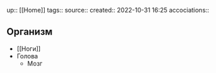 up:: [[Home]]
tags:: 
source:: 
created:: 2022-10-31 16:25
accociations:: 

## Организм
- [[Ноги]]
- Голова
	- Мозг